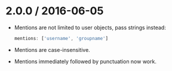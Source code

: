 2.0.0 / 2016-06-05
==================

 * Mentions are not limited to user objects, pass strings instead:

   ```js
   mentions: ['username', 'groupname']
   ```

 * Mentions are case-insensitive.
 * Mentions immediately followed by punctuation now work.
